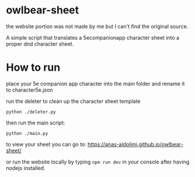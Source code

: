 # owlbear-sheet
the website portion was not made by me but I can't find the original source.

A simple script that translates a 5ecompanionapp character sheet into a proper dnd character sheet.



# How to run

place your 5e companion app character into the main folder and rename it to character5e.json

run the deleter to clean up the character sheet template
```
python ./deleter.py
```

then run the main script:
```
python ./main.py
```

to view your sheet you can go to:
https://anas-aldolimi.github.io/owlbear-sheet/ 


or run the website locally by typing
```npm run dev```
in your console after having nodejs installed.
